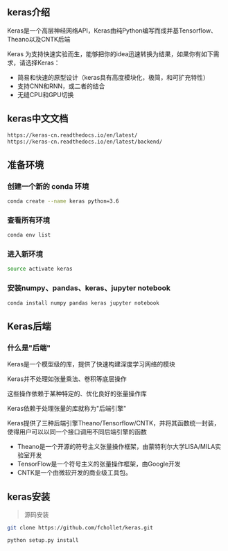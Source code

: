 ## keras介绍

Keras是一个高层神经网络API，Keras由纯Python编写而成并基Tensorflow、Theano以及CNTK后端

Keras 为支持快速实验而生，能够把你的idea迅速转换为结果，如果你有如下需求，请选择Keras：

* 简易和快速的原型设计（keras具有高度模块化，极简，和可扩充特性）
* 支持CNN和RNN，或二者的结合
* 无缝CPU和GPU切换

## keras中文文档

```bash
https://keras-cn.readthedocs.io/en/latest/
https://keras-cn.readthedocs.io/en/latest/backend/
```

## 准备环境

### 创建一个新的 conda 环境

```bash
conda create --name keras python=3.6
```

### 查看所有环境

```bash
conda env list
```

### 进入新环境

```bash
source activate keras
```

### 安装numpy、pandas、keras、jupyter notebook

```bash
conda install numpy pandas keras jupyter notebook
```

## Keras后端

### 什么是"后端"

Keras是一个模型级的库，提供了快速构建深度学习网络的模块

Keras并不处理如张量乘法、卷积等底层操作

这些操作依赖于某种特定的、优化良好的张量操作库

Keras依赖于处理张量的库就称为"后端引擎"

Keras提供了三种后端引擎Theano/Tensorflow/CNTK，并将其函数统一封装，使得用户可以以同一个接口调用不同后端引擎的函数
* Theano是一个开源的符号主义张量操作框架，由蒙特利尔大学LISA/MILA实验室开发
* TensorFlow是一个符号主义的张量操作框架，由Google开发
* CNTK是一个由微软开发的商业级工具包。

## keras安装

>源码安装

```bash
git clone https://github.com/fchollet/keras.git
```

```bash
python setup.py install
```
